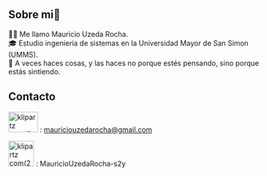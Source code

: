 ## Sobre mi👋
🙋‍♂️ Me llamo Mauricio Uzeda Rocha.  
🎓 Estudio ingenieria de sistemas en la Universidad Mayor de San Simon (UMMS).  
📖 A veces haces cosas, y las haces no porque estés pensando, sino porque estás sintiendo.

## Contacto
<img width="59" height="41.2" alt="klipartz com(1)" src="https://github.com/user-attachments/assets/88b9338c-9945-4320-9a90-5285df43d0a1" /> : mauriciouzedarocha@gmail.com  


<img width="51.2" height="51.2" alt="klipartz com(2)" src="https://github.com/user-attachments/assets/07553d05-5ef7-4802-ba1b-0f8c4bc8045b" /> : MauricioUzedaRocha-s2y

